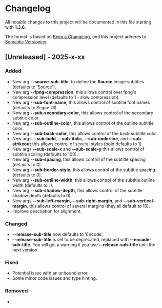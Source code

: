 # Changelog

All notable changes to this project will be documented in this file starting with **1.3.6**.

The format is based on [Keep a Changelog](https://keepachangelog.com/en/1.1.0/),
and this project adheres to [Semantic Versioning](https://semver.org/spec/v2.0.0.html).

## [Unreleased] - 2025-x-xx

### Added

- New arg **--source-sub-title**, to define the **Source** image subtitles (defaults to 'Source').
- New arg **--fpng-compression**, this allows control over fpng's compression level (defaults to 1 - slow compression).
- New arg **--sub-font-name**, this allows control of subtitle font names (defaults to Segoe UI).
- New arg **--sub-secondary-color**, this allows control of the secondary subtitle color.
- New arg **--sub-outline-color**, this allows control of the outline subtitle color.
- New arg **--sub-back-color**, this allows control of the back subtitle color.
- New args **--sub-bold**, **--sub-italic**, **--sub-underline**, and **--sub-strikeout** this allows control of several styles (bold defaults to 1).
- New args **--sub-scale-x** and **--sub-scale-y** this allows control of subtitle scaling (defaults to 100).
- New arg **--sub-spacing**, this allows control of the subtitle spacing (defaults to 0).
- New arg **--sub-border-style**, this allows control of the subtitle spacing (defaults to 0).
- New arg **--sub-outline-width**, this allows control of the subtitle outline width (defaults to 1).
- New arg **--sub-shadow-depth**, this allows control of the subtitle shadow depth (defaults to 0).
- New args **--sub-left-margin**, **--sub-right-margin**, and **--sub-vertical-margin**, this allows control of several margins (they all default to 10).
- Improve description for alignment.

### Changed

- **--release-sub-title** now defaults to 'Encode'.
- **--release-sub-title** is set to be deprecated, replaced with **--encode-sub-title**. You will get a warning if you use **--release-sub-title** until the next version.

### Fixed

- Potential issue with an unbound error.
- Some minor code issues and type hinting. 

### Removed

-
